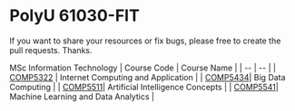 # PolyU 61030-FIT
If you want to share your resources or fix bugs, please free to create the pull requests. Thanks.

MSc Information Technology
| Course Code | Course Name |
| -- | -- |
| [COMP5322](./comp5322/) | Internet Computing and Application |
| [COMP5434](./comp5434/)| Big Data Computing |
| [COMP5511](./comp5511/)| Artificial Intelligence Concepts |
| [COMP5541](./comp5541/)| Machine Learning and Data Analytics |